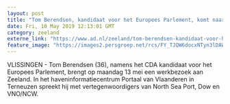 ```yaml
---
layout: post
title: "Tom Berendsen, kandidaat voor het Europees Parlement, komt naar Zeeland"
date: Fri, 10 May 2019 12:13:01 GMT
category: zeeland
externe_link: "https://www.ad.nl/zeeland/tom-berendsen-kandidaat-voor-het-europees-parlement-komt-naar-zeeland~ab561f06/"
feature_image: "https://images2.persgroep.net/rcs/FY_TJQW6docxNTyn3lDAWXloTFU/diocontent/147843624/_fitwidth/400/?appId=21791a8992982cd8da851550a453bd7f&quality=0.7"
---
```


VLISSINGEN - Tom Berendsen (36), namens het CDA kandidaat voor het Europees Parlement, brengt op maandag 13 mei een werkbezoek aan Zeeland. In het haveninformatiecentrum Portaal van Vlaanderen in Terneuzen spreekt hij met vertegenwoordigers van North Sea Port, Dow en VNO/NCW.
